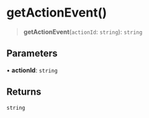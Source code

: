 # getActionEvent()

> **getActionEvent**(`actionId`: `string`): `string`

## Parameters

• **actionId**: `string`

## Returns

`string`
